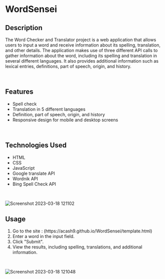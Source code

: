 # WordSensei
<h2>Description</h2>
<p>The Word Checker and Translator project is a web application that allows users to 
input a word and receive information about its spelling, translation, and other details. 
The application makes use of three different API calls to gather information about the word, 
including its spelling and translation in several different languages. It also provides additional 
information such as lexical entries, definitions, part of speech, origin, and history.</p>
<br>
<h2>Features</h2>
<list>
  <ul>
    <li>Spell check</li>
    <li>Translation in 5 different languages</li>
    <li>Definition, part of speech, origin, and history</li>
    <li>Responsive design for mobile and desktop screens</li>
  </ul>
</list>
<br>
<h2>Technologies Used</h2>
<list>
  <ul>
    <li>HTML</li>
    <li>CSS</li>
    <li>JavaScript</li>
    <li>Google translate API</li>
    <li>Wordnik API</li>
    <li>Bing Spell Check API</li>
  </ul>
</list>
<br>

![Screenshot 2023-03-18 121102](https://user-images.githubusercontent.com/113261623/226089908-ff5907cb-09a4-470c-b405-4cd5c72a2ca5.png)

<h2>Usage</h2>
<list>
  <ol>
    <li>Go to the site : (https://acash9.github.io/WordSensei/template.html)</li>
    <li>Enter a word in the input field.</li>
    <li>Click "Submit".</li>
    <li>View the results, including spelling, translations, and additional information.</li>
  </ol>
</list>
<br>

![Screenshot 2023-03-18 121048](https://user-images.githubusercontent.com/113261623/226089912-7eaeea78-20a4-4e6f-9a45-a86b323dfa69.png)

